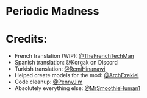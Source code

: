 # Periodic Madness
# Credits:
- French translation (WIP): [@TheFrenchTechMan](https://github.com/TheFrenchTechMan)
- Spanish translation: @Korgak on Discord
- Turkish translation: [@RemiHinanawi](https://github.com/RemiHinanawi)
- Helped create models for the mod: [@ArchEzekiel](https://github.com/ArchEzekiel)
- Code cleanup: [@PennyJim](https://github.com/PennyJim)
- Absolutely everything else: [@MrSmoothieHuman1](https://github.com/MrSmoothieHuman1)
